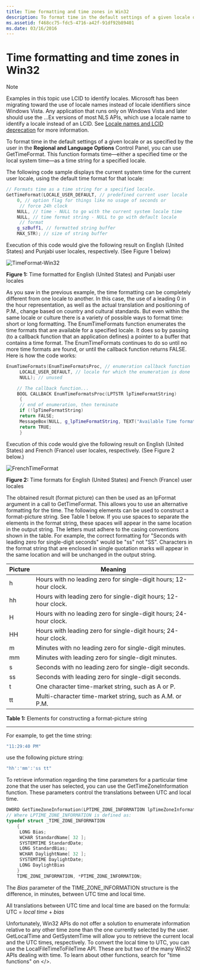 ```yaml
---
title: Time formatting and time zones in Win32
description: To format time in the default settings of a given locale or as specified by the user in the **Regional and Language Options** Control Panel, you can use GetTimeFormat. 
ms.assetid: f468cc75-fdc5-4716-a42f-91df92b89401
ms.date: 03/16/2016
---
```

# Time formatting and time zones in Win32

> [!NOTE]
> Examples in this topic use LCID to identify locales.
> Microsoft has been migrating toward the use of locale names instead of locale identifiers since Windows Vista.
> Any application that runs only on Windows Vista and later should use the ...Ex versions of most NLS APIs,
> which use a locale name to identify a locale instead of an LCID.
> See [Locale names and LCID deprecation](locale-names.md) for more information.

To format time in the default settings of a given locale or as specified by the user in the **Regional and Language Options** Control Panel, you can use GetTimeFormat.
This function formats time—either a specified time or the local system time—as a time string for a specified locale.

The following code sample displays the current system time for the current user locale, using the default time format for that locale:

```cpp
// Formats time as a time string for a specified locale.
GetTimeFormat(LOCALE_USER_DEFAULT, // predefined current user locale
    0, // option flag for things like no usage of seconds or
     // force 24h clock
    NULL, // time - NULL to go with the current system locale time
    NULL, // time format string - NULL to go with default locale
     // format
    g_szBuff1, // formatted string buffer
    MAX_STR); // size of string buffer
```

Execution of this code would give the following result on English (United States) and Punjabi user locales, respectively. (See Figure 1 below)

![TimeFormat-Win32](./images/Punjabi_Time.jpg "TimeFormat-Win32")

**Figure 1:** Time formatted for English (United States) and Punjabi user locales

As you saw in the previous example, the time formatting can be completely different from one locale to another.
In this case, the use of a leading 0 in the hour representation, as well as the actual translation and positioning of P.M., change based on country and cultural standards.
But even within the same locale or culture there is a variety of possible ways to format time: short or long formatting.
The EnumTimeFormats function enumerates the time formats that are available for a specified locale.
It does so by passing (to a callback function that an application defines) a pointer to a buffer that contains a time format.
The EnumTimeFormats continues to do so until no more time formats are found, or until the callback function returns FALSE.
Here is how the code works:

```cpp
EnumTimeFormats(EnumTimeFormatsProc, // enumeration callback function
     LOCALE_USER_DEFAULT, // locale for which the enumeration is done
     NULL); // unused

    // The callback function...
    BOOL CALLBACK EnumTimeFormatsProc(LPTSTR lpTimeFormatString)
     {
     // end of enumeration, then terminate
     if (!lpTimeFormatString)
     return FALSE;
     MessageBox(NULL, g_lpTimeFormatString, TEXT("Available Time format"), MB_OK);
     return TRUE;
     }
```

Execution of this code would give the following result on English (United States) and French (France) user locales, respectively. (See Figure 2 below.)

![FrenchTimeFormat](./images/French_Time.jpg "FrenchTimeFormat")

**Figure 2:** Time formats for English (United States) and French (France) user locales

The obtained result (format picture) can then be used as an lpFormat argument in a call to GetTimeFormat.
This allows you to use an alternative formatting for the time.
The following elements can be used to construct a format-picture string.
See Table 1 below.
If you use spaces to separate the elements in the format string, these spaces will appear in the same location in the output string.
The letters must adhere to the casing conventions shown in the table.
For example, the correct formatting for "Seconds with leading zero for single-digit seconds" would be "ss" not "SS".
Characters in the format string that are enclosed in single quotation marks will appear in the same location and will be unchanged in the output string.

| Picture | Meaning |
| -- | -- |
| h  | Hours with no leading zero for single-digit hours; 12-hour clock. |
| hh | Hours with leading zero for single-digit hours; 12-hour clock. |
| H  | Hours with no leading zero for single-digit hours; 24-hour clock. |
| HH | Hours with leading zero for single-digit hours; 24-hour clock. |
| m  | Minutes with no leading zero for single-digit minutes. |
| mm | Minutes with leading zero for single-digit minutes. |
| s  | Seconds with no leading zero for single-digit seconds. |
| ss | Seconds with leading zero for single-digit seconds. |
| t  | One character time-market string, such as A or P. |
| tt | Multi-character time-market string, such as A.M. or P.M. |

**Table 1:** Elements for constructing a format-picture string

------------------------------------------------------------------------

For example, to get the time string:

```cpp
"11:29:40 PM"
```

use the following picture string:

```cpp
"hh':'mm':'ss tt"
```

To retrieve information regarding the time parameters for a particular time zone that the user has selected, you can use the GetTimeZoneInformation function.
These parameters control the translations between UTC and local time.

```cpp
DWORD GetTimeZoneInformation(LPTIME_ZONE_INFORMATION lpTimeZoneInformation);
// Where LPTIME_ZONE_INFORMATION is defined as:
typedef struct _TIME_ZONE_INFORMATION
    {
     LONG Bias;
     WCHAR StandardName[ 32 ];
     SYSTEMTIME StandardDate;
     LONG StandardBias;
     WCHAR DaylightName[ 32 ];
     SYSTEMTIME DaylightDate;
     LONG DaylightBias
    }
    TIME_ZONE_INFORMATION, *PTIME_ZONE_INFORMATION;
```

The *Bias* parameter of the TIME\_ZONE\_INFORMATION structure is the difference, in minutes, between UTC time and local time.

All translations between UTC time and local time are based on the formula: UTC = _local time_ + _bias_

Unfortunately, Win32 APIs do not offer a solution to enumerate information relative to any other time zone than the one currently selected by the user.
GetLocalTime and GetSystemTime will allow you to retrieve the current local and the UTC times, respectively.
To convert the local time to UTC, you can use the LocalFileTimeToFileTime API.
These are but two of the many Win32 APIs dealing with time.
To learn about other functions, search for "time functions" on </>.
